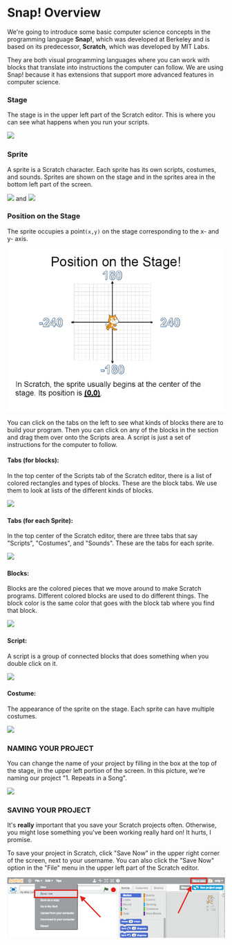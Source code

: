 # Snap! Overview

We're going to introduce some basic computer science concepts in the programming language **Snap!**, which was developed at Berkeley and is based on its predecessor, **Scratch**, which was developed by MIT Labs.

They are both visual programming languages where you can work with blocks that translate into instructions the computer can follow. We are using Snap! because it has extensions that support more advanced features in computer science.

### Stage

The stage is in the upper left part of the Scratch editor. This is where you can see what happens when you run your scripts.

![](https://courses.edx.org/assets/courseware/v1/18d446684b7aa2995f7ce082d524b8f2/asset-v1:HarveyMuddX+CS002x+2T2016+type@asset+block/Stage.jpg)

### Sprite

A sprite is a Scratch character. Each sprite has its own scripts, costumes, and sounds. Sprites are shown on the stage and in the sprites area in the bottom left part of the screen.

![](https://courses.edx.org/assets/courseware/v1/44fe01aeff8d64dbab1abb21fdf89998/asset-v1:HarveyMuddX+CS002x+2T2016+type@asset+block/Sprite.jpg) and ![](https://courses.edx.org/assets/courseware/v1/9c5d4803fbbc17f2601ccb24226b2bad/asset-v1:HarveyMuddX+CS002x+2T2016+type@asset+block/Spriter.jpg)

### Position on the Stage

The sprite occupies a point`(x,y)` on the stage corresponding to the x- and y- axis. 

![](.gitbook/assets/image%20%2862%29.png)

You can click on the tabs on the left to see what kinds of blocks there are to build your program. Then you can click on any of the blocks in the section and drag them over onto the Scripts area. A script is just a set of instructions for the computer to follow.



#### Tabs \(for blocks\):

In the top center of the Scripts tab of the Scratch editor, there is a list of colored rectangles and types of blocks. These are the block tabs. We use them to look at lists of the different kinds of blocks.

![](https://courses.edx.org/assets/courseware/v1/83c4d7b8946dfa5820cd8bdd9db40b7e/asset-v1:HarveyMuddX+CS002x+2T2016+type@asset+block/Tabs.jpg)

#### Tabs \(for each Sprite\):

In the top center of the Scratch editor, there are three tabs that say "Scripts", "Costumes", and "Sounds". These are the tabs for each sprite.

![](https://courses.edx.org/assets/courseware/v1/b4ef7a7e6bbd9b4dd2240203abe2c797/asset-v1:HarveyMuddX+CS002x+2T2016+type@asset+block/Tabs2.jpg)

#### Blocks:

Blocks are the colored pieces that we move around to make Scratch programs. Different colored blocks are used to do different things. The block color is the same color that goes with the block tab where you find that block.

![](https://courses.edx.org/assets/courseware/v1/210b25a6be9225b363cd0cc29ddbb0dd/asset-v1:HarveyMuddX+CS002x+2T2016+type@asset+block/Blocks.jpg)

#### Script:

A script is a group of connected blocks that does something when you double click on it.

![](https://courses.edx.org/assets/courseware/v1/e4a0a40c1a65678e359b07c641c890eb/asset-v1:HarveyMuddX+CS002x+2T2016+type@asset+block/Script.png)

#### 

#### Costume:

The appearance of the sprite on the stage. Each sprite can have multiple costumes.

![](https://courses.edx.org/assets/courseware/v1/f92d0257567d4a37e91cfaa9646c0f91/asset-v1:HarveyMuddX+CS002x+2T2016+type@asset+block/Costumes.jpg)



### NAMING YOUR PROJECT

You can change the name of your project by filling in the box at the top of the stage, in the upper left portion of the screen. In this picture, we're naming our project "1. Repeats in a Song".

![](https://courses.edx.org/assets/courseware/v1/36c610291ac3626af24fce6fafc93078/asset-v1:HarveyMuddX+CS002x+2T2016+type@asset+block/ProjectName.png)

### SAVING YOUR PROJECT

It's **really** important that you save your Scratch projects often. Otherwise, you might lose something you've been working really hard on! It hurts, I promise.

To save your project in Scratch, click "Save Now"  in the upper right corner of the screen, next to your username. You can also click the "Save Now" option in the "File" menu in the upper left part of the Scratch editor.  


![](.gitbook/assets/image.png)

